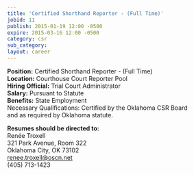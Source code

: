 ```yaml
---
title: 'Certified Shorthand Reporter - (Full Time)'
jobid: 11
publish: 2015-01-19 12:00 -0500
expire: 2015-03-16 12:00 -0500
category: csr
sub_category: 
layout: career
---
```

<p><strong>Position:</strong> Certified Shorthand Reporter - (Full Time)<br><strong>Location:</strong> Courthouse Court Reporter Pool<br><strong>Hiring Official:</strong> Trial Court Administrator<br><strong>Salary:</strong> Pursuant to Statute<br><strong>Benefits:</strong> State Employment<br>Necessary Qualifications: Certified by the Oklahoma CSR Board<br>and as required by Oklahoma statute.  </p><p><strong>Resumes should be directed to:</strong><br>Renée Troxell<br>321 Park Avenue, Room 322<br>Oklahoma City, OK 73102<br><a href="mailto:renee.troxell@oscn.net">renee.troxell@oscn.net</a><br>(405) 713-1423</p>